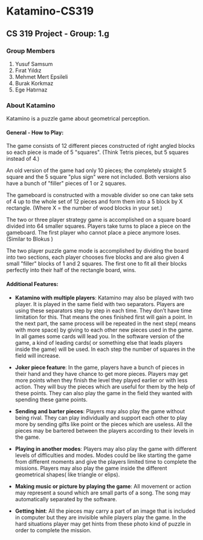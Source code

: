 # Katamino-CS319
## CS 319 Project - Group: 1.g

### Group Members
1) Yusuf Samsum
2) Fırat Yıldız
3) Mehmet Mert Epsileli
4) Burak Korkmaz
5) Ege Hatırnaz

### About Katamino
Katamino is a puzzle game about geometrical perception.

#### General - How to Play:
The game consists of 12 different pieces constructed of right angled blocks so each
piece is made of 5 &quot;squares&quot;. (Think Tetris pieces, but 5 squares instead of 4.)

An old version of the game had only 10 pieces; the completely straight 5 square
and the 5 square &quot;plus sign&quot; were not included. Both versions also have a bunch of
&quot;filler&quot; pieces of 1 or 2 squares.

The gameboard is constructed with a movable divider so one can take sets of 4 up
to the whole set of 12 pieces and form them into a 5 block by X rectangle. (Where
X = the number of wood blocks in your set.)

The two or three player strategy game is accomplished on a square board divided
into 64 smaller squares. Players take turns to place a piece on the gameboard. The
first player who cannot place a piece anymore loses. (Similar to Blokus )

The two player puzzle game mode is accomplished by dividing the board into two
sections, each player chooses five blocks and are also given 4 small &quot;filler&quot; blocks
of 1 and 2 squares. The first one to fit all their blocks perfectly into their half of the
rectangle board, wins.

#### Additional Features:
* **Katamino with multiple players**: Katamino may also be played with two
player. It is played in the same field with two separators. Players are using
these separators step by step in each time. They don’t have time limitation
for this. That means the ones finished first will gain a point. In the next part,
the same process will be repeated in the next step( means with more
space) by giving to each other new pieces used in the game. In all games
some cards will lead you. In the software version of the game, a kind of
leading cards( or something else that leads players inside the game) will be
used. In each step the number of squares in the field will increase.

* **Joker piece feature**: In the game, players have a bunch of pieces in their
hand and they have chance to get more pieces. Players may get more
points when they finish the level they played earlier or with less action.
They will buy the pieces which are useful for them by the help of these
points. They can also play the game in the field they wanted with spending
these game points.

* **Sending and barter pieces**: Players may also play the game without being
rival. They can play individually and support each other to play more by
sending gifts like point or the pieces which are useless. All the pieces may
be bartered between the players according to their levels in the game.

* **Playing in another modes**: Players may also play the game with different
levels of difficulties and modes. Modes could be like starting the game from
different moments and give the players limited time to complete the
missions. Players may also play the game inside the different geometrical
shapes( like triangle or elips).

* **Making music or picture by playing the game**: All movement or action may
represent a sound which are small parts of a song. The song may
automatically separated by the software.

* **Getting hint**: All the pieces may carry a part of an image that is included in
computer but they are invisible while players play the game. In the hard
situations player may get hints from these photo kind of puzzle in order to
complete the mission.





